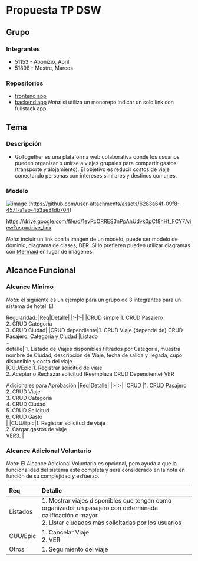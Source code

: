 # Propuesta TP DSW

## Grupo
### Integrantes
* 51153 - Abonizio, Abril
* 51898 - Mestre, Marcos

### Repositorios
* [frontend app](http://hyperlinkToGihubOrGitlab)
* [backend app](http://hyperlinkToGihubOrGitlab)
*Nota*: si utiliza un monorepo indicar un solo link con fullstack app.

## Tema
### Descripción
* GoTogether es una plataforma web colaborativa donde los usuarios pueden organizar o unirse a viajes grupales para compartir gastos (transporte y alojamiento). El objetivo es reducir costos de viaje conectando personas con intereses similares y destinos comunes.

### Modelo
![image](https://github.com/user-attachments/assets/e1875827-1b36-4af0-866d-a45d98d0c10c)
(https://github.com/user-attachments/assets/6283a64f-09f8-457f-a1eb-453ae81db704)


https://drive.google.com/file/d/1evRcORRES3nPpAhUdvk0pCf8hHf_FCY7/view?usp=drive_link

*Nota*: incluir un link con la imagen de un modelo, puede ser modelo de dominio, diagrama de clases, DER. Si lo prefieren pueden utilizar diagramas con [Mermaid](https://mermaid.js.org) en lugar de imágenes.

## Alcance Funcional 

### Alcance Mínimo

*Nota*: el siguiente es un ejemplo para un grupo de 3 integrantes para un sistema de hotel. El 

Regularidad:
|Req|Detalle|
|:-|:-|
|CRUD simple|1. CRUD Pasajero<br>2. CRUD Categoría<br>3. CRUD Ciudad|
|CRUD dependiente|1. CRUD Viaje {depende de} CRUD Pasajero, Categoría y Ciudad
|Listado<br>+<br>detalle| 1. Listado de Viajes disponibles filtrados por Categoría, muestra nombre de Ciudad, descripción de Viaje, fecha de salida y llegada, cupo disponible y costo del viaje<br>
|CUU/Epic|1. Registrar solicitud de viaje <br> 2. Aceptar o Rechazar solicitud (Reemplaza CRUD Dependiente) VER

Adicionales para Aprobación
|Req|Detalle|
|:-|:-|
|CRUD |1. CRUD Pasajero<br>2. CRUD Viaje<br>3. CRUD Categoria<br>4. CRUD Ciudad<br>5. CRUD Solicitud<br>6. CRUD Gasto<br>|
|CUU/Epic|1. Registrar solicitud de viaje<br>2. Cargar gastos de viaje <br> VER3. |


### Alcance Adicional Voluntario

*Nota*: El Alcance Adicional Voluntario es opcional, pero ayuda a que la funcionalidad del sistema esté completa y será considerado en la nota en función de su complejidad y esfuerzo.

|Req|Detalle|
|:-|:-|
|Listados |1. Mostrar viajes disponibles que tengan como organizador un pasajero con determinada calificación o mayor <br>2. Listar ciudades más solicitadas por los usuarios|
|CUU/Epic|1. Cancelar Viaje<br>2. VER |
|Otros|1. Seguimiento del viaje|

